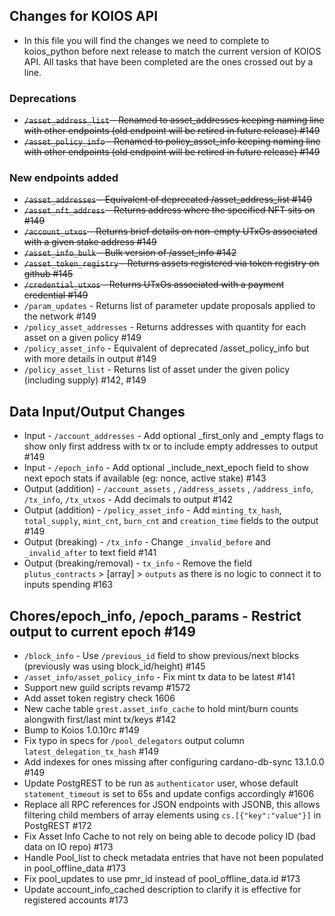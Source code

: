 ## Changes for KOIOS API

- In this file you will find the changes we need to complete to koios_python before next release to match the current version of KOIOS API. All tasks that have been completed are the ones crossed out by a line.

### Deprecations

- ~~`/asset_address_list` - Renamed to asset_addresses keeping naming line with other endpoints (old endpoint will be retired in future release) #149~~
- ~~`/asset_policy_info` - Renamed to policy_asset_info keeping naming line with other endpoints (old endpoint will be retired in future release) #149~~

### New endpoints added

- ~~`/asset_addresses` - Equivalent of deprecated /asset_address_list #149~~
- ~~`/asset_nft_address` - Returns address where the specified NFT sits on #149~~
- ~~`/account_utxos` - Returns brief details on non-empty UTxOs associated with a given stake address #149~~
- ~~`/asset_info_bulk` - Bulk version of /asset_info #142~~
- ~~`/asset_token_registry` - Returns assets registered via token registry on github #145~~
- ~~`/credential_utxos` - Returns UTxOs associated with a payment credential #149~~
- `/param_updates` - Returns list of parameter update proposals applied to the network #149
- `/policy_asset_addresses` - Returns addresses with quantity for each asset on a given policy #149
- `/policy_asset_info` - Equivalent of deprecated /asset_policy_info but with more details in output #149
- `/policy_asset_list` - Returns list of asset under the given policy (including supply) #142, #149


## Data Input/Output Changes
- Input - `/account_addresses` - Add optional _first_only and _empty flags to show only first address with tx or to include empty addresses to output #149
- Input - `/epoch_info` - Add optional _include_next_epoch field to show next epoch stats if available (eg: nonce, active stake) #143
- Output (addition) - `/account_assets` , `/address_assets` , `/address_info`, `/tx_info`, `/tx_utxos` - Add decimals to output #142
- Output (addition) - `/policy_asset_info` - Add `minting_tx_hash`, `total_supply`, `mint_cnt`, `burn_cnt` and `creation_time` fields to the output #149
- Output (breaking) - `/tx_info` - Change `_invalid_before` and `_invalid_after` to text field #141
- Output (breaking/removal) - `tx_info` - Remove the field `plutus_contracts` > [array] > `outputs` as there is no logic to connect it to inputs spending #163

## Chores/epoch_info, /epoch_params - Restrict output to current epoch #149
- `/block_info` - Use `/previous_id` field to show previous/next blocks (previously was using block_id/height) #145
- `/asset_info/asset_policy_info` - Fix mint tx data to be latest #141
- Support new guild scripts revamp #1572
- Add asset token registry check 1606
- New cache table `grest.asset_info_cache` to hold mint/burn counts alongwith first/last mint tx/keys #142
- Bump to Koios 1.0.10rc #149
- Fix typo in specs for `/pool_delegators` output column `latest_delegation_tx_hash` #149
- Add indexes for ones missing after configuring cardano-db-sync 13.1.0.0 #149
- Update PostgREST to be run as `authenticator` user, whose default `statement_timeout` is set to 65s and update configs accordingly #1606
- Replace all RPC references for JSON endpoints with JSONB, this allows filtering child members of array elements using `cs.[{"key":"value"}]` in PostgREST #172
- Fix Asset Info Cache to not rely on being able to decode policy ID (bad data on IO repo) #173
- Handle Pool_list to check metadata entries that have not been populated in pool_offline_data #173
- Fix pool_updates to use pmr_id instead of pool_offline_data.id #173
- Update account_info_cached description to clarify it is effective for registered accounts #173
